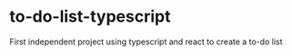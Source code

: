 # to-do-list-typescript
First independent project using typescript and react to create a to-do list 
